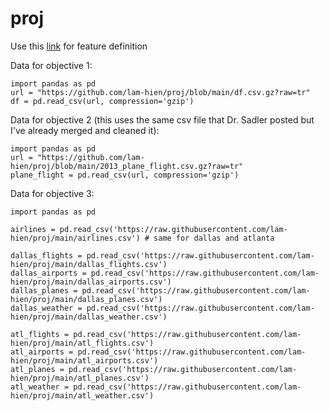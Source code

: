 # proj
Use this [link](https://cran.r-project.org/web/packages/nycflights13/nycflights13.pdf) for feature definition


Data for objective 1:
```
import pandas as pd
url = "https://github.com/lam-hien/proj/blob/main/df.csv.gz?raw=tr"
df = pd.read_csv(url, compression='gzip')
```

Data for objective 2 (this uses the same csv file that Dr. Sadler posted but I've already merged and cleaned it):
```
import pandas as pd
url = "https://github.com/lam-hien/proj/blob/main/2013_plane_flight.csv.gz?raw=tr"
plane_flight = pd.read_csv(url, compression='gzip')
```

Data for objective 3:
```
import pandas as pd

airlines = pd.read_csv('https://raw.githubusercontent.com/lam-hien/proj/main/airlines.csv') # same for dallas and atlanta

dallas_flights = pd.read_csv('https://raw.githubusercontent.com/lam-hien/proj/main/dallas_flights.csv')
dallas_airports = pd.read_csv('https://raw.githubusercontent.com/lam-hien/proj/main/dallas_airports.csv')
dallas_planes = pd.read_csv('https://raw.githubusercontent.com/lam-hien/proj/main/dallas_planes.csv')
dallas_weather = pd.read_csv('https://raw.githubusercontent.com/lam-hien/proj/main/dallas_weather.csv')

atl_flights = pd.read_csv('https://raw.githubusercontent.com/lam-hien/proj/main/atl_flights.csv')
atl_airports = pd.read_csv('https://raw.githubusercontent.com/lam-hien/proj/main/atl_airports.csv')
atl_planes = pd.read_csv('https://raw.githubusercontent.com/lam-hien/proj/main/atl_planes.csv')
atl_weather = pd.read_csv('https://raw.githubusercontent.com/lam-hien/proj/main/atl_weather.csv')
```
